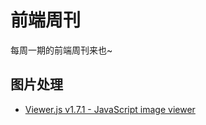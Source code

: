 # 前端周刊
每周一期的前端周刊来也~

## 图片处理

* [Viewer.js v1.7.1 - JavaScript image viewer](https://fengyuanchen.github.io/viewerjs/#)